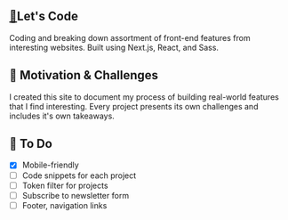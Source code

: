 ## [🔗](https://lets-code-chi.vercel.app/)Let's Code

Coding and breaking down assortment of front-end features from interesting websites. Built using Next.js, React, and Sass.

## 🏃 Motivation & Challenges

I created this site to document my process of building real-world features that I find interesting.
Every project presents its own challenges and includes it's own takeaways.

## 🚧 To Do

- [x] Mobile-friendly
- [ ] Code snippets for each project
- [ ] Token filter for projects
- [ ] Subscribe to newsletter form
- [ ] Footer, navigation links

<!--📏 Component Testing -->

<!-- Preview![project preview](preview.png) -->
